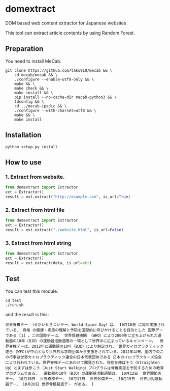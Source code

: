 # domextract
DOM based web content extractor for Japanese websites

This tool can extract article contents by using Random Forest.

## Preparation
You need to install MeCab.

```
git clone https://github.com/taku910/mecab && \
    cd mecab/mecab && \
    ./configure --enable-utf8-only && \
    make && \
    make check && \
    make install && \
    pip install --no-cache-dir mecab-python3 && \
    ldconfig && \
    cd ../mecab-ipadic && \
    ./configure --with-charset=utf8 && \
    make && \
    make install
```

## Installation

```
python setup.py install
```

## How to use

### 1. Extract from website.

```python
from domextract import Extractor
ext = Extractor()
result = ext.extract("http://example.com", is_url=True)
```

### 2. Extract from html file

```python
from domextract import Extractor
ext = Extractor()
result = ext.extract("./website.html", is_url=False)
```

### 3. Extract from html string

```python
from domextract import Extractor
ext = Extractor()
result = ext.extract(data, is_url=str)
```


## Test

You can test this module.

```
cd test
./run.sh
```

and the result is this:

```
世界脊椎デー （せかいせきついデー、World Spine Day）は、 10月16日 に毎年実施されている、 脊椎 の健康・疾患の理解と予防を国際的に呼びかけることを目的とした 国際デー である [1] 。この国際デーは、 世界保健機関 （WHO）により2000年に立ち上げられた運動器の10年（BJD）の運動器活動週間の一環として世界中に広まっているキャンペーン。  世界脊椎デーは、2012年に運動器の10年（BJD）により制定され、 世界カイロプラクティック連合 (WFC)が中心となり世界的な学術団体から支援をされている。2012年以来、国内でのこの行事は世界カイロプラクティック連合の日本代表団体である 日本カイロプラクターズ協会 により行われている。世界脊椎デーにあわせて開発された、背筋を伸ばそう（Straighten Up）とまずは歩こう（Just Start Walking）プログラムは脊椎疾患を予防するための教育プログラムである。  運動器の10年（BJD）の運動器活動週間は、 10月12日  世界関節炎デー、 10月16日  世界脊椎デー、 10月17日  世界外傷デー、 10月19日  世界小児運動器デー、 10月20日 世界骨粗鬆症デー がある。 [
```



